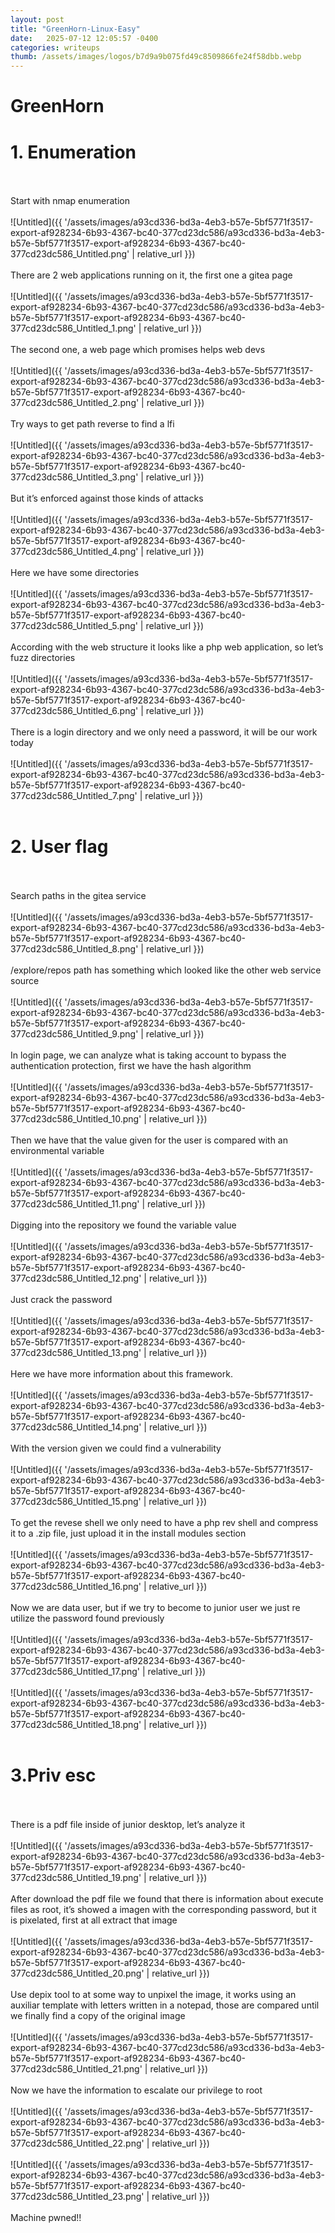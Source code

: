 ```yaml
---
layout: post
title: "GreenHorn-Linux-Easy"
date:   2025-07-12 12:05:57 -0400
categories: writeups
thumb: /assets/images/logos/b7d9a9b075fd49c8509866fe24f58dbb.webp
---
```


# GreenHorn

# 1. Enumeration
<br/><br/>
Start with nmap enumeration
<br/><br/>
![Untitled]({{ '/assets/images/a93cd336-bd3a-4eb3-b57e-5bf5771f3517-export-af928234-6b93-4367-bc40-377cd23dc586/a93cd336-bd3a-4eb3-b57e-5bf5771f3517-export-af928234-6b93-4367-bc40-377cd23dc586_Untitled.png' | relative_url }})
<br/><br/>
There are 2 web applications running on it, the first one a gitea page
<br/><br/>
![Untitled]({{ '/assets/images/a93cd336-bd3a-4eb3-b57e-5bf5771f3517-export-af928234-6b93-4367-bc40-377cd23dc586/a93cd336-bd3a-4eb3-b57e-5bf5771f3517-export-af928234-6b93-4367-bc40-377cd23dc586_Untitled_1.png' | relative_url }})
<br/><br/>
The second one, a web page which promises helps web devs
<br/><br/>
![Untitled]({{ '/assets/images/a93cd336-bd3a-4eb3-b57e-5bf5771f3517-export-af928234-6b93-4367-bc40-377cd23dc586/a93cd336-bd3a-4eb3-b57e-5bf5771f3517-export-af928234-6b93-4367-bc40-377cd23dc586_Untitled_2.png' | relative_url }})
<br/><br/>
Try ways to get path reverse to find a lfi
<br/><br/>
![Untitled]({{ '/assets/images/a93cd336-bd3a-4eb3-b57e-5bf5771f3517-export-af928234-6b93-4367-bc40-377cd23dc586/a93cd336-bd3a-4eb3-b57e-5bf5771f3517-export-af928234-6b93-4367-bc40-377cd23dc586_Untitled_3.png' | relative_url }})
<br/><br/>
But it’s enforced against those kinds of attacks
<br/><br/>
![Untitled]({{ '/assets/images/a93cd336-bd3a-4eb3-b57e-5bf5771f3517-export-af928234-6b93-4367-bc40-377cd23dc586/a93cd336-bd3a-4eb3-b57e-5bf5771f3517-export-af928234-6b93-4367-bc40-377cd23dc586_Untitled_4.png' | relative_url }})
<br/><br/>
Here we have some directories
<br/><br/>
![Untitled]({{ '/assets/images/a93cd336-bd3a-4eb3-b57e-5bf5771f3517-export-af928234-6b93-4367-bc40-377cd23dc586/a93cd336-bd3a-4eb3-b57e-5bf5771f3517-export-af928234-6b93-4367-bc40-377cd23dc586_Untitled_5.png' | relative_url }})
<br/><br/>
According with the web structure it looks like a php web application, so let’s fuzz directories
<br/><br/>
![Untitled]({{ '/assets/images/a93cd336-bd3a-4eb3-b57e-5bf5771f3517-export-af928234-6b93-4367-bc40-377cd23dc586/a93cd336-bd3a-4eb3-b57e-5bf5771f3517-export-af928234-6b93-4367-bc40-377cd23dc586_Untitled_6.png' | relative_url }})
<br/><br/>
There is a login directory and we only need a password, it will be our work today
<br/><br/>
![Untitled]({{ '/assets/images/a93cd336-bd3a-4eb3-b57e-5bf5771f3517-export-af928234-6b93-4367-bc40-377cd23dc586/a93cd336-bd3a-4eb3-b57e-5bf5771f3517-export-af928234-6b93-4367-bc40-377cd23dc586_Untitled_7.png' | relative_url }})
<br/><br/>
# 2. User flag
<br/><br/>
Search paths in the gitea service
<br/><br/>
![Untitled]({{ '/assets/images/a93cd336-bd3a-4eb3-b57e-5bf5771f3517-export-af928234-6b93-4367-bc40-377cd23dc586/a93cd336-bd3a-4eb3-b57e-5bf5771f3517-export-af928234-6b93-4367-bc40-377cd23dc586_Untitled_8.png' | relative_url }})
<br/><br/>
/explore/repos path has something which looked like the other web service source
<br/><br/>
![Untitled]({{ '/assets/images/a93cd336-bd3a-4eb3-b57e-5bf5771f3517-export-af928234-6b93-4367-bc40-377cd23dc586/a93cd336-bd3a-4eb3-b57e-5bf5771f3517-export-af928234-6b93-4367-bc40-377cd23dc586_Untitled_9.png' | relative_url }})
<br/><br/>
In login page, we can analyze what is taking account to bypass the authentication protection, first we have the hash algorithm 
<br/><br/>
![Untitled]({{ '/assets/images/a93cd336-bd3a-4eb3-b57e-5bf5771f3517-export-af928234-6b93-4367-bc40-377cd23dc586/a93cd336-bd3a-4eb3-b57e-5bf5771f3517-export-af928234-6b93-4367-bc40-377cd23dc586_Untitled_10.png' | relative_url }})
<br/><br/>
Then we have that the value given for the user is compared with an environmental variable
<br/><br/>
![Untitled]({{ '/assets/images/a93cd336-bd3a-4eb3-b57e-5bf5771f3517-export-af928234-6b93-4367-bc40-377cd23dc586/a93cd336-bd3a-4eb3-b57e-5bf5771f3517-export-af928234-6b93-4367-bc40-377cd23dc586_Untitled_11.png' | relative_url }})
<br/><br/>
Digging into the repository we found the variable value
<br/><br/>
![Untitled]({{ '/assets/images/a93cd336-bd3a-4eb3-b57e-5bf5771f3517-export-af928234-6b93-4367-bc40-377cd23dc586/a93cd336-bd3a-4eb3-b57e-5bf5771f3517-export-af928234-6b93-4367-bc40-377cd23dc586_Untitled_12.png' | relative_url }})
<br/><br/>
Just crack the password
<br/><br/>
![Untitled]({{ '/assets/images/a93cd336-bd3a-4eb3-b57e-5bf5771f3517-export-af928234-6b93-4367-bc40-377cd23dc586/a93cd336-bd3a-4eb3-b57e-5bf5771f3517-export-af928234-6b93-4367-bc40-377cd23dc586_Untitled_13.png' | relative_url }})
<br/><br/>
Here we have more information about this framework. 
<br/><br/>
![Untitled]({{ '/assets/images/a93cd336-bd3a-4eb3-b57e-5bf5771f3517-export-af928234-6b93-4367-bc40-377cd23dc586/a93cd336-bd3a-4eb3-b57e-5bf5771f3517-export-af928234-6b93-4367-bc40-377cd23dc586_Untitled_14.png' | relative_url }})
<br/><br/>
With the version given we could find a vulnerability
<br/><br/>
![Untitled]({{ '/assets/images/a93cd336-bd3a-4eb3-b57e-5bf5771f3517-export-af928234-6b93-4367-bc40-377cd23dc586/a93cd336-bd3a-4eb3-b57e-5bf5771f3517-export-af928234-6b93-4367-bc40-377cd23dc586_Untitled_15.png' | relative_url }})
<br/><br/>
To get the revese shell we only need to have a php rev shell and compress it to a .zip file, just upload it in the install modules section
<br/><br/>
![Untitled]({{ '/assets/images/a93cd336-bd3a-4eb3-b57e-5bf5771f3517-export-af928234-6b93-4367-bc40-377cd23dc586/a93cd336-bd3a-4eb3-b57e-5bf5771f3517-export-af928234-6b93-4367-bc40-377cd23dc586_Untitled_16.png' | relative_url }})
<br/><br/>
Now we are data user, but if we try to become to junior user we just re utilize the password found previously
<br/><br/>
![Untitled]({{ '/assets/images/a93cd336-bd3a-4eb3-b57e-5bf5771f3517-export-af928234-6b93-4367-bc40-377cd23dc586/a93cd336-bd3a-4eb3-b57e-5bf5771f3517-export-af928234-6b93-4367-bc40-377cd23dc586_Untitled_17.png' | relative_url }})
<br/><br/>
![Untitled]({{ '/assets/images/a93cd336-bd3a-4eb3-b57e-5bf5771f3517-export-af928234-6b93-4367-bc40-377cd23dc586/a93cd336-bd3a-4eb3-b57e-5bf5771f3517-export-af928234-6b93-4367-bc40-377cd23dc586_Untitled_18.png' | relative_url }})
<br/><br/>
# 3.Priv esc
<br/><br/>
There is a pdf file inside of junior desktop, let’s analyze it
<br/><br/>
![Untitled]({{ '/assets/images/a93cd336-bd3a-4eb3-b57e-5bf5771f3517-export-af928234-6b93-4367-bc40-377cd23dc586/a93cd336-bd3a-4eb3-b57e-5bf5771f3517-export-af928234-6b93-4367-bc40-377cd23dc586_Untitled_19.png' | relative_url }})
<br/><br/>
After download the pdf file we found that there is information about execute files as root, it’s showed a imagen with the corresponding password, but it is pixelated, first at all extract that image
<br/><br/>
![Untitled]({{ '/assets/images/a93cd336-bd3a-4eb3-b57e-5bf5771f3517-export-af928234-6b93-4367-bc40-377cd23dc586/a93cd336-bd3a-4eb3-b57e-5bf5771f3517-export-af928234-6b93-4367-bc40-377cd23dc586_Untitled_20.png' | relative_url }})
<br/><br/>
Use depix tool to at some way to unpixel the image, it works using an auxiliar template with letters written in a notepad, those are compared until we finally find a copy of the original image
<br/><br/>
![Untitled]({{ '/assets/images/a93cd336-bd3a-4eb3-b57e-5bf5771f3517-export-af928234-6b93-4367-bc40-377cd23dc586/a93cd336-bd3a-4eb3-b57e-5bf5771f3517-export-af928234-6b93-4367-bc40-377cd23dc586_Untitled_21.png' | relative_url }})
<br/><br/>
Now we have the information to escalate our privilege to root
<br/><br/>
![Untitled]({{ '/assets/images/a93cd336-bd3a-4eb3-b57e-5bf5771f3517-export-af928234-6b93-4367-bc40-377cd23dc586/a93cd336-bd3a-4eb3-b57e-5bf5771f3517-export-af928234-6b93-4367-bc40-377cd23dc586_Untitled_22.png' | relative_url }})
<br/><br/>
![Untitled]({{ '/assets/images/a93cd336-bd3a-4eb3-b57e-5bf5771f3517-export-af928234-6b93-4367-bc40-377cd23dc586/a93cd336-bd3a-4eb3-b57e-5bf5771f3517-export-af928234-6b93-4367-bc40-377cd23dc586_Untitled_23.png' | relative_url }})
<br/><br/>
Machine pwned!!

<script src="{{ '/assets/js/matrix-overlay.js' | relative_url }}"></script>


<link rel="stylesheet" href="{{ '/assets/css/imagesstyle.css' | relative_url }}">
